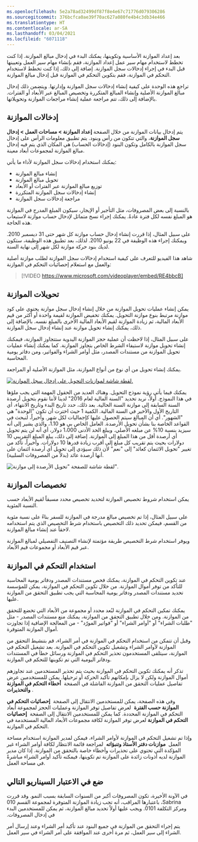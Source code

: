 ```yaml
---
ms.openlocfilehash: 5e2a78ad32499df87f8e4e67c71776d079306286
ms.sourcegitcommit: 376bcfca0ae39f70ac627a080fe4b4c3db34e466
ms.translationtype: HT
ms.contentlocale: ar-SA
ms.lasthandoff: 03/04/2021
ms.locfileid: "6071118"
---
```

بعد إعداد الموازنة الأساسية وتكوينها، يمكنك البدء في إدخال مبالغ الموازنة. إذا كنت تخطط لاستخدام مهام سير عمل إعداد الموازنة، فقم بإنشاء مهام سير العمل وتعيينها قبل البدء في إجراء إدخالات سجل الموازنة. إضافة إلى ذلك، إذا كنت تخطط لاستخدام التحكم في الموازنة، فقم بتكوين التحكم في الموازنة قبل إدخال مبالغ الموازنة.

تراجع هذه الوحدة على كيفية إنشاء إدخالات سجل الموازنة وإدارتها. ويتضمن ذلك إدخال مبالغ الموازنة الأصلية وإنشاء المبالغ المتكررة وتخصيص المبالغ عبر الأبعاد أو الفترات. بالإضافة إلى ذلك، تتم مراجعة عملية إنشاء مراجعات الموازنة وتحويلاتها.

## <a name="budget-entries"></a>إدخالات الموازنة 

يتم إدخال بيانات الموازنة من خلال الصفحة **إعداد الموازنة > مساحات العمل > إدخال سجل الموازنة**، والتي تتكون من رأس وبنود. يتم تطبيق معلومات الرأس على إدخال سجل الموازنة بالكامل وتكون البنود (إدخالات الحساب) هي المكان الذي يتم فيه إدخال مبالغ الموازنة لمجموعات أبعاد معينة.

يمكنك استخدام إدخالات سجل الموازنة لأداء ما يأتي:

-   إنشاء مبالغ الموازنة
-   تحويل مبالغ الموازنة
-   توزيع مبالغ الموازنة عبر الفترات أو الأبعاد
-   إنشاء إدخالات سجل الموازنة المتكررة
-   مراجعة إدخالات سجل الموازنة

بالنسبة إلى بعض المصروفات، مثل التأجير أو الإيجار، سيكون المبلغ المدرج في الموازنة هو المبلغ نفسه لكل فترة عادةً. يمكنك إجراء نسخ متماثل لإدخال حساب موازنة لاستيعاب هذه الحاجة.

على سبيل المثال، إذا قررت إنشاء إدخال حساب موازنة كل شهر حتى 31 ديسمبر 2010. ويمكنك إجراء هذه الوظيفة في 22 يونيو 2010.
لذلك، بعد تطبيق هذه الوظيفة، ستكون لديك بنود حركة موازنة لكل شهر إلى نهاية السنة.

شاهد هذا الفيديو للتعرف على كيفية استخدام إدخالات سجل الموازنة لطلب موازنة أصلية والعمل مع استعلام إحصائيات التحكم في الموازنة:


 > [!VIDEO https://www.microsoft.com/videoplayer/embed/RE4bbcB] 

## <a name="budget-transfers"></a>تحويلات الموازنة 

يمكن إنشاء عمليات تحويل الموازنة من خلال إنشاء إدخال سجل موازنة يحتوي على كود موازنة مرتبط بنوع موازنة التحويل. يمكنك تخفيض الموازنة لقيمة واحدة أو أكثر من قيم الأبعاد المالية، ثم زيادة الموازنة لقيم الأبعاد المالية الأخرى بالمبلغ نفسه. بالإضافة إلى ذلك، يمكنك إنشاء تحويل موازنة عند إنشاء إدخال سجل الموازنة.

على سبيل المثال، إذا لاحظت أن عملية حجز الموازنة اليدوية ستتجاوز الموازنة، فيمكنك إنشاء تحويل موازنة لاستيفاء الشرط الخاص بتجاوز الموازنة. كما يمكنك إنشاء عمليات تحويل الموازنة من مستندات المصدر، مثل أوامر الشراء والفواتير، ومن دفاتر يومية المحاسبة.

يمكنك إنشاء تحويل من أي نوع من أنواع الموازنة، مثل الموازنة الأصلية أو المراجعة.

[ ![لقطة شاشة لموازنات التحويل على إدخال سجل الموازنة.](../media/transfer-1.png) ](../media/transfer-1.png#lightbox)

يمكنك فيما يأتي رؤية نموذج التحويل. وهناك العديد من الحقول المهمة التي يجب ملؤها في هذا النموذج.  أولاً، نريد تحديد "السنة المالية لعام 2016" لدينا لأننا نقوم بتحويل أرصدة السنة السابقة إلى موازنة السنة الحالية.  بعد ذلك، حدد تاريخ البدء وتاريخ الانتهاء، أي التاريخ الأول والأخير في السنة المالية.  الكمية 1 حيث اخترت أن تكون "الوحدة" هي "الشهور".  أي أن المبالغ سيتم الحصول عليها كإجماليات لكل شهر.  وأخيراً، لنبحث في القواعد الخاصة بنا بشأن تحويل الأرصدة.  العامل الخاص بي هو 1.10، والذي يشير إلى أنه سيزيد بنسبة 10% عن مبلغه الأصلي.  ويبلغ الحد الأدنى 1،000 دولار، أي أنه لن يتم تحويل أي أرصدة أقل من هذا المبلغ إلى الموازنة.  إضافة إلى ذلك، يبلغ المبلغ التقريبي 10 دولارات بحيث يتم تقريب كل مبلغ إلى أقرب زيادة قدرها 10 دولارات.  وأخيراً، تأكد من تغيير "تحويل الائتمان كعائد" إلى "نعم" لأن ذلك سيؤدي إلى تحويل أي أرصدة ائتمان على أنها أرصدة عائد (بدلاً من المصروفات السلبية).  

![لقطة شاشة للصفحة "تحويل الأرصدة إلى موازنة".](../media/transfer-2.png)



## <a name="budget-allocations"></a>تخصيصات الموازنة 

يمكن استخدام شروط تخصيص الموازنة لتحديد تخصيص محدد مسبقاً لقيم الأبعاد حسب النسبة المئوية.

على سبيل المثال، إذا تم تخصيص مبالغ مدرجة في الموازنة للسفر بناءً على نسبة مئوية من القسم، فيمكن تحديد ذلك التخصيص باستخدام شرط التخصيص الذي يتم استخدامه لاحقاً عند إنشاء مبالغ الموازنة.

ويوفر استخدام شرط التخصيص طريقة مؤتمتة لإنشاء التصنيف التفصيلي لمبالغ الموازنة عبر قيم الأبعاد أو مجموعات قيم الأبعاد.

## <a name="using-budget-control"></a>استخدام التحكم في الموازنة 

عند تكوين التحكم في الموازنة، يمكنك فحص مستندات المصدر ودفاتر يومية المحاسبة للتأكد من توفر أموال الموازنة. من خلال تكوين التحكم في الموازنة، يمكن للمؤسسة تحديد مستندات المصدر ودفاتر يومية المحاسبة التي يجب تطبيق التحقق من الموازنة عليها.

يمكنك تمكين التحكم في الموازنة لبُعد محدد أو مجموعة من الأبعاد التي تخضع للتحقق من الموازنة. ومن خلال تطبيق التحقق من الموازنة، يمكنك منع مستندات المصدر - مثل "طلبات الشراء" أو "أوامر الشراء" أو "فواتير المورّد" - من المعالجة الإضافية إذا تجاوزت أموال الموازنة المتوفرة.

وقبل أن تتمكن من استخدام التحكم في الموازنة في أمر الشراء، قم بتنشيط التحقق من الموازنة لأوامر الشراء وتشغيل تكوين التحكم في الموازنة. بعد تشغيل التحكم في الموازنة، سيتلقى المستخدمون تحذير التحكم في الموازنة ورسائل خطأ في المستندات ودفاتر اليومية التي تم تكوينها للتحكم في الموازنة.

تذكر أنه يمكنك تكوين التحكم في الموازنة بحيث يتم تحذير المستخدمين عند تجاوزهم أموال الموازنة ولكن لا يزال بإمكانهم تأكيد الحركة أو ترحيلها. يمكن للمستخدمين عرض تفاصيل عمليات التحقق من الموازنة الفاشلة في الصفحة  **أخطاء التحكم في الموازنة والتحذيرات** .

وفي هذه الصفحة، يمكن للمستخدمين الانتقال إلى الصفحة  **إحصائيات التحكم في الموازنة حسب الفترة**  لعرض تفاصيل توفر الموازنة وعمليات الحجز لمجموعة أبعاد التحكم في الموازنة المحددة. كما يمكن للمستخدمين الانتقال إلى الصفحة  **إحصائيات التحكم في الموازنة** لعرض توفر الموازنة لكافة مجموعات الأبعاد المالية المستخدمة في التحكم في الموازنة.

وإذا تم تشغيل التحكم في الموازنة لأوامر الشراء، فيمكن لمدير الموازنة استخدام مساحة العمل  **موازنات دفتر الأستاذ وتنبؤاته**  لمراجعة قائمة الانتظار لكافة أوامر الشراء غير المؤكدة التي تحتوي على تحذيرات وأخطاء خاصة بالتحقق من الموازنة. إذا كان مدير الموازنة لديه أذونات زائدة على الموازنة تم تكوينها، فيمكنه تأكيد أوامر الشراء مباشرةً في مساحة العمل.

## <a name="consider-the-following-scenario"></a>ضع في الاعتبار السيناريو التالي

في الآونة الأخيرة، تكون المصروفات أكبر من السنوات السابقة بسبب النمو.
وقد ‏‫قررت Sabrina، باعتبارها المراقب، أنه تجب زيادة الموازنة المتوفرة لمجموعة القسم 010 ومركز التكلفة 0101. 
ويجب عليها أولاً تحديد مبالغ الموازنة، ثم يمكن للمستخدمين البدء في إدخال المصروفات.

يتم إجراء التحقق من الموازنة في جميع البنود عند تأكيد أمر الشراء وعند إرسال أمر الشراء إلى سير العمل، ثم مرة أخرى عند الموافقة على أمر الشراء في سير العمل.
